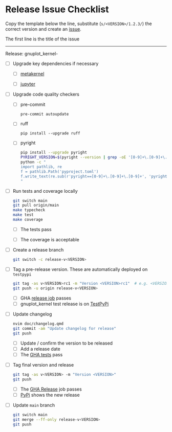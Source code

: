 # Release Issue Checklist

Copy the template below the line, substitute (`s/<VERSION>/1.2.3/`) the correct
version and create an [issue](https://github.com/has2k1/gnuplot_kernel/issues/new).

The first line is the title of the issue

------------------------------------------------------------------------------
Release: gnuplot_kernel-<VERSION>

- [ ] Upgrade key dependencies if necessary

  - [ ] [metakernel](https://github.com/Calysto/metakernel)
  - [ ] [jupyter](https://github.com/jupyter/jupyter)


- [ ] Upgrade code quality checkers

  - [ ] pre-commit

    ```
    pre-commit autoupdate
    ```

  - [ ] ruff

    ```
    pip install --upgrade ruff
    ```

  - [ ] pyright

    ```sh
    pip install --upgrade pyright
    PYRIGHT_VERSION=$(pyright --version | grep -oE '[0-9]+\.[0-9]+\.[0-9]+')
    python -c "
    import pathlib, re
    f = pathlib.Path('pyproject.toml')
    f.write_text(re.sub(r'pyright==[0-9]+\.[0-9]+\.[0-9]+', 'pyright==$PYRIGHT_VERSION', f.read_text()))
    "
    ```

- [ ] Run tests and coverage locally

  ```sh
  git switch main
  git pull origin/main
  make typecheck
  make test
  make coverage
  ```
  - [ ] The tests pass
  - [ ] The coverage is acceptable


- [ ] Create a release branch

  ```sh
  git switch -c release-v<VERSION>
  ```

- [ ] Tag a pre-release version. These are automatically deployed on `testpypi`

  ```sh
  git tag -as v<VERSION>rc1 -m "Version <VERSION>rc1"  # e.g. <VERSION>a1, <VERSION>b1, <VERSION>rc1
  git push -u origin release-v<VERSION>
  ```
  - [ ] GHA [release job](https://github.com/has2k1/gnuplot_kernel/actions/workflows/release.yml) passes
  - [ ] gnuplot_kernel test release is on [TestPyPi](https://test.pypi.org/project/gnuplot_kernel/#history)

- [ ] Update changelog

  ```sh
  nvim doc/changelog.qmd
  git commit -am "Update changelog for release"
  git push
  ```
  - [ ] Update / confirm the version to be released
  - [ ] Add a release date
  - [ ] The [GHA tests](https://github.com/has2k1/gnuplot_kernel/actions/workflows/testing.yml) pass

- [ ] Tag final version and release

  ```sh
  git tag -as v<VERSION> -m "Version <VERSION>"
  git push
  ```

  - [ ] The [GHA Release](https://github.com/has2k1/gnuplot_kernel/actions/workflows/release.yml) job passes
  - [ ] [PyPi](https://pypi.org/project/gnuplot_kernel) shows the new release

- [ ] Update `main` branch

  ```sh
  git switch main
  git merge --ff-only release-v<VERSION>
  git push
  ```
